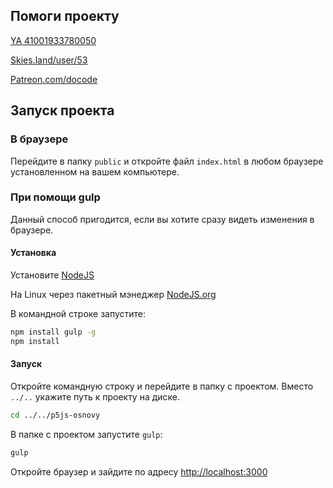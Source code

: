 
## Помоги проекту
[YA 41001933780050](https://money.yandex.ru/to/41001933780050)

[Skies.land/user/53](https://skies.land/user/53)

[Patreon.com/docode](https://www.patreon.com/docode)



## Запуск проекта
### В браузере
Перейдите в папку `public` и откройте файл `index.html` в любом браузере установленном на вашем компьютере.

### При помощи gulp
Данный способ пригодится, если вы хотите сразу видеть изменения в браузере.

#### Установка
Установите [NodeJS](https://nodejs.org/en/)

На Linux через пакетный мэнеджер [NodeJS.org](https://nodejs.org/en/download/package-manager/)

В командной строке запустите:
```bash
npm install gulp -g
npm install
```
#### Запуск
Откройте командную строку и перейдите в папку с проектом.
Вместо `../..` укажите путь к проекту на диске.
```bash
cd ../../p5js-osnovy
```
В папке с проектом запустите  `gulp`:
```bash
gulp
```
Откройте браузер и зайдите по адресу [http://localhost:3000](http://localhost:/3000)
